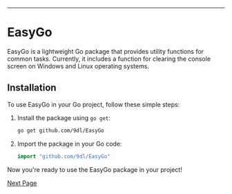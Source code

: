 
---

# EasyGo

EasyGo is a lightweight Go package that provides utility functions for common tasks. Currently, it includes a function for clearing the console screen on Windows and Linux operating systems.

## Installation

To use EasyGo in your Go project, follow these simple steps:

1. Install the package using `go get`:

   ```bash
   go get github.com/9dl/EasyGo
   ```

2. Import the package in your Go code:

   ```go
   import "github.com/9dl/EasyGo"
   ```

Now you're ready to use the EasyGo package in your project!

[Next Page](/docs/Clear.md)

